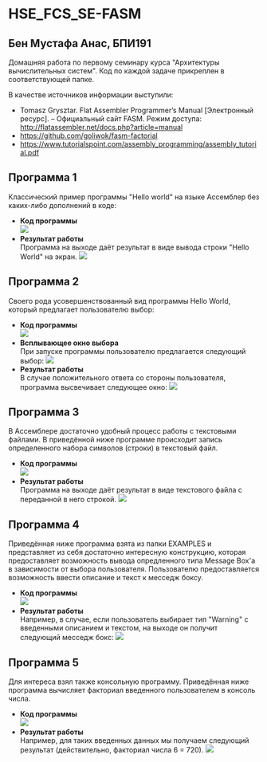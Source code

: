 # HSE_FCS_SE-FASM
## Бен Мустафа Анас, БПИ191
Домашняя работа по первому семинару курса "Архитектуры вычислительных систем".
Код по каждой задаче прикреплен в соответствующей папке.

В качестве источников информации выступили:
<!--ts-->
  * Tomasz Grysztar. Flat Assembler Programmer’s Manual [Электронный ресурс]. – Официальный сайт FASM. Режим доступа: http://flatassembler.net/docs.php?article=manual <br />
  * https://github.com/goliwok/fasm-factorial <br />
  * https://www.tutorialspoint.com/assembly_programming/assembly_tutorial.pdf <br />
<!--te-->

## Программа 1
Классический пример программы "Hello world" на языке Ассемблер без каких-либо дополнений в коде:
- **Код программы**</br>
  ![](./CodeScreenshots/1/1.1.jpeg)</br>
- **Результат работы**</br>
  Программа на выходе даёт результат в виде вывода строки "Hello World" на экран.
  ![](./CodeScreenshots/1/1.2.jpeg)</br>

## Программа 2
Своего рода усовершенствованный вид программы Hello World, который предлагает пользователю выбор:
- **Код программы**</br>
  ![](./CodeScreenshots/2/2.1.jpeg)</br>
- **Всплывающее окно выбора**</br>
  При запуске программы пользователю предлагается следующий выбор:
  ![](./CodeScreenshots/2/2.2.jpeg)</br>
- **Результат работы**</br>
  В случае положительного ответа со стороны пользователя, программа высвечивает следующее окно:
  ![](./CodeScreenshots/2/2.3.jpeg)</br>
  
## Программа 3
В Ассемблере достаточно удобный процесс работы с текстовыми файлами. В приведённой ниже программе происходит запись определенного набора символов (строки) в текстовый файл.
- **Код программы**</br>
  ![](./CodeScreenshots/3/3.1.jpeg)</br>
- **Результат работы**</br>
  Программа на выходе даёт результат в виде текстового файла с переданной в него строкой.
  ![](./CodeScreenshots/3/3.2.jpeg)</br>
  
## Программа 4
Приведённая ниже программа взята из папки EXAMPLES и представляет из себя достаточно интересную конструкцию, которая предоставляет возможность вывода опредленного типа Message Box'a в зависимости от выбора пользователя. Пользователю предоставляется возможность ввести описание и текст к месседж боксу.
- **Код программы**</br>
  ![](./CodeScreenshots/4/4.1.jpeg)</br>
- **Результат работы**</br>
  Например, в случае, если пользователь выбирает тип "Warning" с введенными описанием и текстом, на выходе он получит следующий месседж бокс:
  ![](./CodeScreenshots/4/4.2.jpeg)</br>
  
## Программа 5
Для интереса взял также консольную программу. Приведённая ниже программа вычисляет факториал введенного пользователем в консоль числа.
- **Код программы**</br>
  ![](./CodeScreenshots/5/5.1.jpeg)</br>
- **Результат работы**</br>
  Например, для таких введенных данных мы получаем следующий результат (действительно, факториал числа 6 = 720).
  ![](./CodeScreenshots/5/5.2.jpeg)</br>
